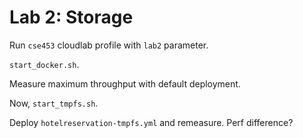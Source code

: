 # Lab 2: Storage

Run `cse453` cloudlab profile with `lab2` parameter.

`start_docker.sh`.

Measure maximum throughput with default deployment.

Now, `start_tmpfs.sh`.

Deploy `hotelreservation-tmpfs.yml` and remeasure. Perf difference?
